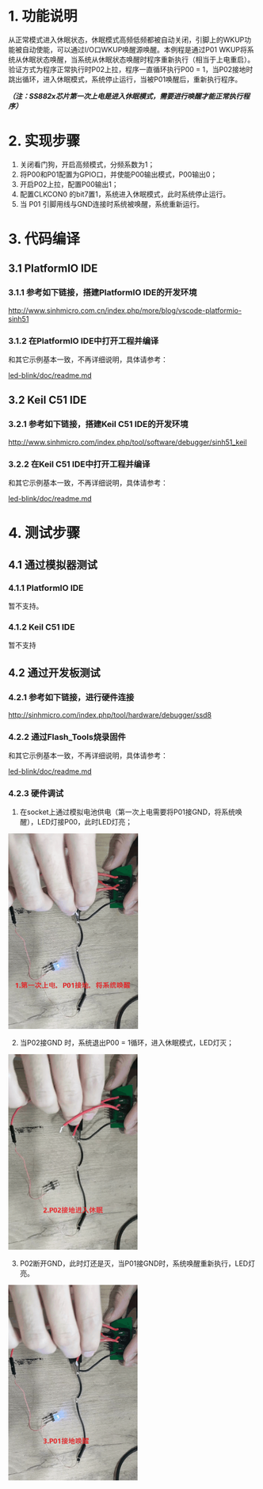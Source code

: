 # 1. 功能说明
从正常模式进入休眠状态，休眠模式高频低频都被自动关闭，引脚上的WKUP功能被自动使能，可以通过I/O口WKUP唤醒源唤醒。本例程是通过P01 WKUP将系统从休眠状态唤醒，当系统从休眠状态唤醒时程序重新执行（相当于上电重启）。验证方式为程序正常执行时P02上拉，程序一直循环执行P00 = 1，当P02接地时跳出循环，进入休眠模式，系统停止运行，当被P01唤醒后，重新执行程序。

***（注：SS882x芯片第一次上电是进入休眠模式，需要进行唤醒才能正常执行程序）***

# 2. 实现步骤

1. 关闭看门狗，开启高频模式，分频系数为1；
2. 将P00和P01配置为GPIO口，并使能P00输出模式，P00输出0；
3. 开启P02上拉，配置P00输出1；
5. 配置CLKCON0 的bit7置1，系统进入休眠模式，此时系统停止运行。
5. 当 P01 引脚用线与GND连接时系统被唤醒，系统重新运行。

# 3. 代码编译

## 3.1 PlatformIO IDE

### 3.1.1 参考如下链接，搭建PlatformIO IDE的开发环境

http://www.sinhmicro.com.cn/index.php/more/blog/vscode-platformio-sinh51

### 3.1.2 在PlatformIO IDE中打开工程并编译

和其它示例基本一致，不再详细说明，具体请参考：

[led-blink/doc/readme.md](../../led-blink/doc/readme.md)

## 3.2 Keil C51 IDE

### 3.2.1 参考如下链接，搭建Keil C51 IDE的开发环境

http://www.sinhmicro.com/index.php/tool/software/debugger/sinh51_keil

### 3.2.2 在Keil C51 IDE中打开工程并编译

和其它示例基本一致，不再详细说明，具体请参考：

[led-blink/doc/readme.md](../../led-blink/doc/readme.md)

# 4. 测试步骤

## 4.1 通过模拟器测试
### 4.1.1 PlatformIO IDE

暂不支持。

### 4.1.2 Keil C51 IDE

暂不支持

## 4.2 通过开发板测试

### 4.2.1 参考如下链接，进行硬件连接

http://sinhmicro.com/index.php/tool/hardware/debugger/ssd8

### 4.2.2 通过Flash_Tools烧录固件

和其它示例基本一致，不再详细说明，具体请参考：

[led-blink/doc/readme.md](../../led-blink/doc/readme.md)

### 4.2.3 硬件调试

1. 在socket上通过模拟电池供电（第一次上电需要将P01接GND，将系统唤醒），LED灯接P00，此时LED灯亮；

<img src="./sleep-tset(1).jpg" alt="image" style="zoom:50%;" />

2. 当P02接GND 时，系统退出P00 = 1循环，进入休眠模式，LED灯灭；

<img src="./sleep-tset(2).jpg" alt="image" style="zoom:50%;" />

3. P02断开GND，此时灯还是灭，当P01接GND时，系统唤醒重新执行，LED灯亮。

<img src="./sleep-tset(3).png" alt="image" style="zoom:50%;" />







